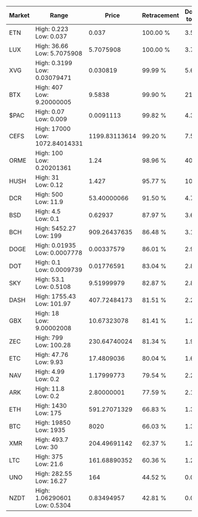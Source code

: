 | Market | Range | Price| Retracement | Doubles to 50% |
| --- | --- | --- | --- | --- |
| ETN | High: 0.223<br />Low: 0.037 | 0.037 | 100.00 % | 3.51 |
| LUX | High: 36.66<br />Low: 5.7075908 | 5.7075908 | 100.00 % | 3.71 |
| XVG | High: 0.3199<br />Low: 0.03079471 | 0.030819 | 99.99 % | 5.69 |
| BTX | High: 407<br />Low: 9.20000005 | 9.5838 | 99.90 % | 21.71 |
| $PAC | High: 0.07<br />Low: 0.009 | 0.0091113 | 99.82 % | 4.34 |
| CEFS | High: 17000<br />Low: 1072.84014331 | 1199.83113614 | 99.20 % | 7.53 |
| ORME | High: 100<br />Low: 0.20201361 | 1.24 | 98.96 % | 40.40 |
| HUSH | High: 31<br />Low: 0.12 | 1.427 | 95.77 % | 10.90 |
| DCR | High: 500<br />Low: 11.9 | 53.40000066 | 91.50 % | 4.79 |
| BSD | High: 4.5<br />Low: 0.1 | 0.62937 | 87.97 % | 3.65 |
| BCH | High: 5452.27<br />Low: 199 | 909.26437635 | 86.48 % | 3.11 |
| DOGE | High: 0.01935<br />Low: 0.0007778 | 0.00337579 | 86.01 % | 2.98 |
| DOT | High: 0.1<br />Low: 0.0009739 | 0.01776591 | 83.04 % | 2.84 |
| SKY | High: 53.1<br />Low: 0.5108 | 9.51999979 | 82.87 % | 2.82 |
| DASH | High: 1755.43<br />Low: 101.97 | 407.72484173 | 81.51 % | 2.28 |
| GBX | High: 18<br />Low: 9.00002008 | 10.67323078 | 81.41 % | 1.26 |
| ZEC | High: 799<br />Low: 100.28 | 230.64740024 | 81.34 % | 1.95 |
| ETC | High: 47.76<br />Low: 9.93 | 17.4809036 | 80.04 % | 1.65 |
| NAV | High: 4.99<br />Low: 0.2 | 1.17999773 | 79.54 % | 2.20 |
| ARK | High: 11.8<br />Low: 0.2 | 2.80000001 | 77.59 % | 2.14 |
| ETH | High: 1430<br />Low: 175 | 591.27071329 | 66.83 % | 1.36 |
| BTC | High: 19850<br />Low: 1935 | 8020 | 66.03 % | 1.36 |
| XMR | High: 493.7<br />Low: 30 | 204.49691142 | 62.37 % | 1.28 |
| LTC | High: 375<br />Low: 21.6 | 161.68890352 | 60.36 % | 1.23 |
| UNO | High: 282.55<br />Low: 16.27 | 164 | 44.52 % | 0.00 |
| NZDT | High: 1.06290601<br />Low: 0.5304 | 0.83494957 | 42.81 % | 0.00 |
